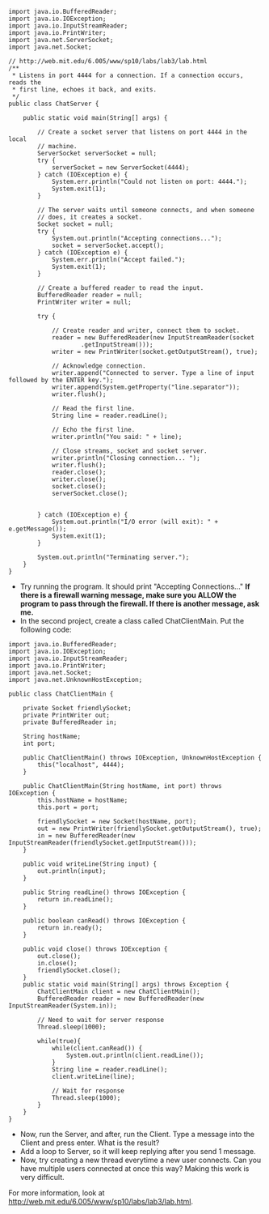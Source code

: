 
```
import java.io.BufferedReader;
import java.io.IOException;
import java.io.InputStreamReader;
import java.io.PrintWriter;
import java.net.ServerSocket;
import java.net.Socket;

// http://web.mit.edu/6.005/www/sp10/labs/lab3/lab.html
/**
 * Listens in port 4444 for a connection. If a connection occurs, reads the
 * first line, echoes it back, and exits.
 */
public class ChatServer {

	public static void main(String[] args) {

		// Create a socket server that listens on port 4444 in the local
		// machine.
		ServerSocket serverSocket = null;
		try {
			serverSocket = new ServerSocket(4444);
		} catch (IOException e) {
			System.err.println("Could not listen on port: 4444.");
			System.exit(1);
		}

		// The server waits until someone connects, and when someone
		// does, it creates a socket.
		Socket socket = null;
		try {
			System.out.println("Accepting connections...");
			socket = serverSocket.accept();
		} catch (IOException e) {
			System.err.println("Accept failed.");
			System.exit(1);
		}

		// Create a buffered reader to read the input.
		BufferedReader reader = null;
		PrintWriter writer = null;

		try {

			// Create reader and writer, connect them to socket.
			reader = new BufferedReader(new InputStreamReader(socket
					.getInputStream()));
			writer = new PrintWriter(socket.getOutputStream(), true);

			// Acknowledge connection.
			writer.append("Connected to server. Type a line of input followed by the ENTER key.");
			writer.append(System.getProperty("line.separator"));
			writer.flush();

			// Read the first line.
			String line = reader.readLine();

			// Echo the first line.
			writer.println("You said: " + line);
			
			// Close streams, socket and socket server.
			writer.println("Closing connection... ");
			writer.flush();
			reader.close();
			writer.close();
			socket.close();
			serverSocket.close();
			

		} catch (IOException e) {
			System.out.println("I/O error (will exit): " + e.getMessage());
			System.exit(1);
		}
		
		System.out.println("Terminating server.");
	}
}

```

  * Try running the program.  It should print "Accepting Connections..."
**If there is a firewall warning message, make sure you ALLOW the program to pass through the firewall.  If there is another message, ask me.**
  * In the second project, create a class called ChatClientMain.  Put the following code:
```
import java.io.BufferedReader;
import java.io.IOException;
import java.io.InputStreamReader;
import java.io.PrintWriter;
import java.net.Socket;
import java.net.UnknownHostException;

public class ChatClientMain {

	private Socket friendlySocket;
	private PrintWriter out;
	private BufferedReader in;

	String hostName;
	int port;

	public ChatClientMain() throws IOException, UnknownHostException {
		this("localhost", 4444);
	}

	public ChatClientMain(String hostName, int port) throws IOException {
		this.hostName = hostName;
		this.port = port;

		friendlySocket = new Socket(hostName, port);
		out = new PrintWriter(friendlySocket.getOutputStream(), true);
		in = new BufferedReader(new InputStreamReader(friendlySocket.getInputStream()));
	}

	public void writeLine(String input) {
		out.println(input);
	}

	public String readLine() throws IOException {
		return in.readLine();
	}

	public boolean canRead() throws IOException {
		return in.ready();
	}

	public void close() throws IOException {
		out.close();
		in.close();
		friendlySocket.close();
	}
	public static void main(String[] args) throws Exception {
		ChatClientMain client = new ChatClientMain();
		BufferedReader reader = new BufferedReader(new InputStreamReader(System.in));
		
		// Need to wait for server response
		Thread.sleep(1000);
		
		while(true){
			while(client.canRead()) {
				System.out.println(client.readLine());
			}
			String line = reader.readLine();
			client.writeLine(line);
			
			// Wait for response
			Thread.sleep(1000);
		}
	}
}

```

  * Now, run the Server, and after, run the Client.  Type a message into the Client and press enter.  What is the result?
  * Add a loop to Server, so it will keep replying after you send 1 message.
  * Now, try creating a new thread everytime a new user connects.  Can you have multiple users connected at once this way?  Making this work is very difficult.

For more information, look at http://web.mit.edu/6.005/www/sp10/labs/lab3/lab.html.